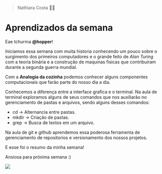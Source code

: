> Nathiara Costa :woman_technologist:

# Aprendizados da semana

Eae tchurma **@hopper**!

Iniciamos essa semana com muita historia conhecendo um pouco sobre o surgimento dos primeiros computadores e o grande feito de *Alan* *Turing* com a teoria binária e a construção de maquinas fisicas que contribuiram durante a segunda guerra mundial. 

Com a **Analogia da cozinha** podemos conhecer alguns componentes computacionais que farão parte do nosso dia a dia. 

Conhecemos a diferença entre a interface grafica e o terminal. Na aula de terminal exploramos alguns de seus comandos que nos auxiliarão no gerenciamento de pastas e arquivos, sendo alguns desses comandos: 

* cd -> Alternancia entre pastas.
* mkdir -> Criação de pastas. 
* grep -> Busca de textos em um arquivo.

Na aula de git e github aprendemos essa poderosa ferramenta de gerenciamento de repositorios e versionamento dos nossos projetos.

E esse foi o resumo da minha semana!

Ansiosa para próxima semana :)

![](https://myoctocat.com/assets/images/base-octocat.svg)